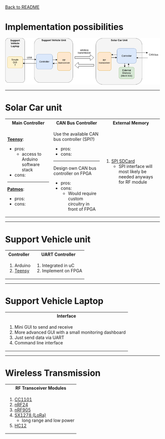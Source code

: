 [Back to README](../README.md)

# Implementation possibilities

![System Schematic](images/schematic.png)

---

# Solar Car unit
<table>
<tr><th>Main Controller </th><th> CAN Bus Controller</th><th>External Memory</th></tr>
<tr><td>

[**Teensy**](components.md#teensy):
- pros:
    - access to Arduino software stack
- cons:
---
[**Patmos**](components.md#patmos):
- pros:
- cons:

</td><td>

Use the available CAN bus controller (SPI?)
- pros:
- cons:

---

Design own CAN bus controller on FPGA
- pros:
- cons:
    - Would require custom circuitry in front of FPGA

</td><td>

1. [SPI SDCard](components.md#externalmemory)
    - SPI interface will most likely be needed anyways for RF module

</td></tr> </table>

---

# Support Vehicle unit
<table>
<tr><th>Controller </th><th> UART Controller </th></tr>
<tr><td>

1. Arduino
2. [Teensy](components.md#teensy)

</td><td>

1. Integrated in uC
2. Implement on FPGA

</td></tr> </table>

---

# Support Vehicle Laptop

<table>
<tr><th>Interface </th></tr>
<tr><td>

1. Mini GUI to send and receive
2. More advanced GUI with a small monitoring dashboard
2. Just send data via UART
3. Command line interface

</td></tr> </table>

---

# Wireless Transmission
<table>
<tr><th>RF Transceiver Modules </th></tr>
<tr><td>

1. [CC1101](components.md#CC1101)
2. [nRF24](components.md#nrf24)
3. [nRF905](components.md#nrf905)
4. [SX1278 (LoRa)](components.md#sx1278)
    - long range and low power
5. [HC12](components.md#hc12)

</td></tr> </table>